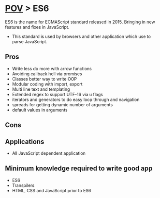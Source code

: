 # <a href='./../readme.md'>POV</a> > ES6

ES6 is the name for ECMAScript standard released in 2015.
Bringing in new features and fixes in JavaScript.

* This standard is used by browsers and other application which use to parse JavaScript.

## Pros

* Write less do more with arrow functions
* Avoiding callback hell via promises
* Classes better way to write OOP
* Modular coding with import, export
* Multi line text and templating
* Extended regex to support UTF-16 via u flags
* iterators and generators to do easy loop through and navigation
* spreads for getting dynamic number of arguments
* default values in arguments

## Cons

## Applications

* All JavaScript dependent application

## Minimum knowledge required to write good app

* ES6
* Transpilers
* HTML, CSS and JavaScript prior to ES6
